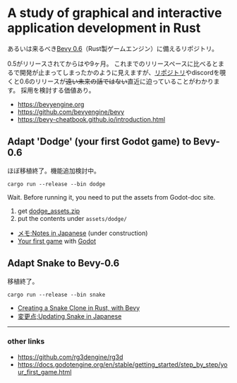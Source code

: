# A study of graphical and interactive application development in Rust

あるいは来るべき[Bevy 0.6](https://bevyengine.org)（Rust製ゲームエンジン）に備えるリポジトリ。

0.5がリリースされてからはや9ヶ月。
これまでのリリースペースに比べるとまるで開発が止まってしまったかのように見えますが、[リポジトリ](https://github.com/bevyengine/bevy)やdiscordを覗くと0.6のリリースが~~遠い未来の話ではない~~直近に迫っていることがわかります。
採用を検討する価値あり。

- https://bevyengine.org
- https://github.com/bevyengine/bevy
- https://bevy-cheatbook.github.io/introduction.html

## Adapt 'Dodge' (your first Godot game) to Bevy-0.6

ほぼ移植終了。機能追加検討中。

```
cargo run --release --bin dodge
```

Wait. Before running it, you need to put the assets from Godot-doc site.

1. get [dodge_assets.zip](https://docs.godotengine.org/en/stable/_downloads/e79a087a28c8eb4d140359198a122c0f/dodge_assets.zip)
1. put the contents under `assets/dodge/`

- [メモ;Notes in Japanese](https://github.com/shnarazk/rg-001/blob/main/Dodge.md) (under construction)
- [Your first game](https://docs.godotengine.org/en/stable/getting_started/step_by_step/your_first_game.html) with [Godot](https://godotengine.org/)

## Adapt Snake to Bevy-0.6

移植終了。

```
cargo run --release --bin snake
```

- [Creating a Snake Clone in Rust, with Bevy](https://mbuffett.com/posts/bevy-snake-tutorial/)
- [変更点;Updating Snake in Japanese](https://github.com/shnarazk/rg-001/blob/main/Snake.md)

---

### other links

- https://github.com/rg3dengine/rg3d
- https://docs.godotengine.org/en/stable/getting_started/step_by_step/your_first_game.html

